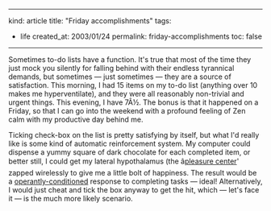 -----
kind: article
title: "Friday accomplishments"
tags:
- life
created_at: 2003/01/24
permalink: friday-accomplishments
toc: false
-----

<p>Sometimes to-do lists have a function. It's true that most of the time they just mock you silently for falling behind with their endless tyrannical demands, but sometimes &mdash; just sometimes &mdash; they are a source of satisfaction. This morning, I had 15 items on my to-do list (anything over 10 makes me hyperventilate), and they were all reasonably non-trivial and urgent things. This evening, I have 7Â½. The bonus is that it happened on a Friday, so that I can go into the weekend with a profound feeling of Zen calm with my productive day behind me.</p>

<p>Ticking check-box on the list is pretty satisfying by itself, but what I'd really like is some kind of automatic reinforcement system. My computer could dispense a yummy square of dark chocolate for each completed item, or better still, I could get my lateral hypothalamus (the â<a href="http://www.mnimg.com/Articles/Lifestyle%20&%20Wellness/Fat%20Hormone%20and%20Brain's%20Pleasure%20Center.htm" title="Fat hormone and brain's pleasure center">pleasure center</a>' zapped wirelessly to give me a little bolt of happiness. The result would be a <a href="http://www.biozentrum.uni-wuerzburg.de/genetics/behavior/learning/behaviorism.html" title="Operant conditioning and behaviorism">operantly-conditioned</a> response to completing tasks &mdash; ideal! Alternatively, I would just cheat and tick the box anyway to get the hit, which &mdash; let's face it &mdash; is the much more likely scenario.</p>


